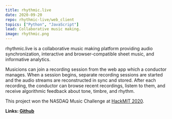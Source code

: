 ```yaml
---
title: rhythmic.live
date: 2020-09-20
repo: rhythmic-live/web_client
topics: ["Python", "JavaScript"]
lead: Collaborative music making.
image: rhythmic.png
---
```

rhythmic.live is a collaborative music making platform providing audio synchronization, interactive and browser-compatible sheet music, 
and informative analytics.

Musicions can join a recording session from the web app which a conductor manages. When a session begins, 
separate recording sessions are started and the audio streams are reconstructed in sync and stored. After each recording, the conductor 
can browse recent recordings, listem to them, and receive algorithmic feedback about tone, timbre, and rhythm.

This project won the NASDAQ Music Challenge at [HackMIT 2020](https://archive.hackmit.org/2020/). 

**Links: [Github](https://github.com/rhythmic-live)**
